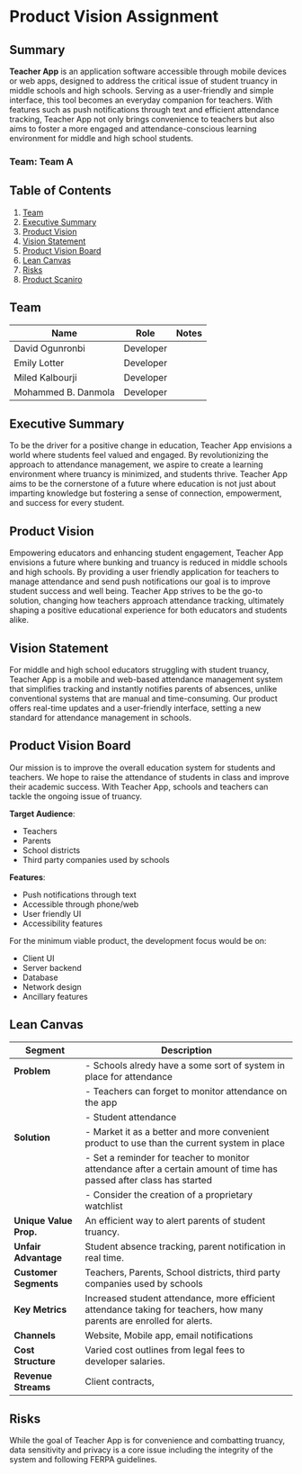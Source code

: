 # Product Vision Assignment

## Summary

**Teacher App** is an application software accessible through mobile devices or web apps, designed to address the critical issue of student truancy in middle schools and high schools. Serving as a user-friendly and simple interface, this tool becomes an everyday companion for teachers. With features such as push notifications through text and efficient attendance tracking, Teacher App not only brings convenience to teachers but also aims to foster a more engaged and attendance-conscious learning environment for middle and high school students.

### Team: Team A

## Table of Contents

1. [Team](#team-keepers-of-the-crypt)
2. [Executive Summary](#executive-summary)
3. [Product Vision](#product-vision)
4. [Vision Statement](#vision-statement)
5. [Product Vision Board](#product-vision-board)
6. [Lean Canvas](#lean-canvas)
7. [Risks](#risks)
8. [Product Scaniro](#Product-Scaniro)

## Team

| Name                 | Role      | Notes |
| -------------------- | --------- | ----- |
| David Ogunronbi      | Developer |       |
| Emily Lotter        | Developer |       |
| Miled Kalbourji     | Developer |       |
| Mohammed B. Danmola | Developer |       |

## Executive Summary

To be the driver for a positive change in education, Teacher App envisions a world where students feel valued and engaged. By revolutionizing the approach to attendance management, we aspire to create a learning environment where truancy is minimized, and students thrive. Teacher App aims to be the cornerstone of a future where education is not just about imparting knowledge but fostering a sense of connection, empowerment, and success for every student.

## Product Vision

Empowering educators and enhancing student engagement, Teacher App envisions a future where bunking and truancy is reduced in middle schools and high schools. By providing a user friendly application for teachers to manage attendance and send push notifications our goal is to improve student success and well being. Teacher App strives to be the go-to solution, changing how teachers approach attendance tracking, ultimately shaping a positive educational experience for both educators and students alike.

## Vision Statement

For middle and high school educators struggling with student truancy, Teacher App is a mobile and web-based attendance management system that simplifies tracking and instantly notifies parents of absences, unlike conventional systems that are manual and time-consuming. Our product offers real-time updates and a user-friendly interface, setting a new standard for attendance management in schools.

## Product Vision Board

Our mission is to improve the overall education system for students and teachers. We hope to raise the attendance of students in class and improve their academic success. With Teacher App, schools and teachers can tackle the ongoing issue of truancy.

**Target Audience**:

- Teachers
- Parents
- School districts
- Third party companies used by schools

**Features**:

- Push notifications through text
- Accessible through phone/web
- User friendly UI
- Accessibility features

For the minimum viable product, the development focus would be on:

- Client UI
- Server backend
- Database
- Network design
- Ancillary features

## Lean Canvas

| **Segment**            | **Description**                                                                                                      |
| ---------------------- | -------------------------------------------------------------------------------------------------------------------- |
| **Problem**            | - Schools alredy have a some sort of system in place for attendance                                                  |
|                        | - Teachers can forget to monitor attendance on the app                                                               |
|                        | - Student attendance                                                                                                 |
| **Solution**           | - Market it as a better and more convenient product to use than the current system in place                           |
|                        | - Set a reminder for teacher to monitor attendance after a certain amount of time has passed after class has started |
|                        | - Consider the creation of a proprietary watchlist                                                                   |
| **Unique Value Prop.** | An efficient way to alert parents of student truancy.                                             |
| **Unfair Advantage**   | Student absence tracking, parent notification in real time.                                               |
| **Customer Segments**  | Teachers, Parents, School districts, third party companies used by schools                                           |
| **Key Metrics**        | Increased student attendance, more efficient attendance taking for teachers, how many parents are enrolled for alerts.                |
| **Channels**           | Website, Mobile app, email notifications                                                                             |
| **Cost Structure**     | Varied cost outlines from legal fees to developer salaries.                                                          |
| **Revenue Streams**    | Client contracts,                                                                                                    |

## Risks

While the goal of Teacher App is for convenience and combatting truancy, data sensitivity and privacy is a core issue including the integrity of the system and following FERPA guidelines.
